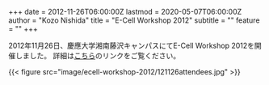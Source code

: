 +++
date = 2012-11-26T06:00:00Z
lastmod = 2020-05-07T06:00:00Z
author = "Kozo Nishida"
title = "E-Cell Workshop 2012"
subtitle = ""
feature = ""
+++

2012年11月26日、慶應大学湘南藤沢キャンパスにてE-Cell Workshop 2012を開催しました。
詳細は[こちら](https://ecellja.wordpress.com/e-cell-workshop-2012)のリンクをご覧ください。

{{< figure src="image/ecell-workshop-2012/121126attendees.jpg" >}}

